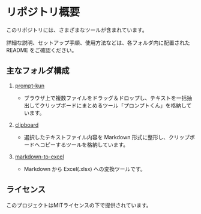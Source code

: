 # リポジトリ概要

このリポジトリには、さまざまなツールが含まれています。

詳細な説明、セットアップ手順、使用方法などは、各フォルダ内に配置された README をご確認ください。

## 主なフォルダ構成

1. [prompt-kun](./prompt-kun/)  
   - ブラウザ上で複数ファイルをドラッグ＆ドロップし、テキストを一括抽出してクリップボードにまとめるツール「プロンプトくん」を格納しています。  

2. [clipboard](./clipboard/)  
   - 選択したテキストファイル内容を Markdown 形式に整形し、クリップボードへコピーするツールを格納しています。  

3. [markdown-to-excel](./markdown-to-excel/)
   - Markdown から Excel(.xlsx) への変換ツールです。


## ライセンス

このプロジェクトはMITライセンスの下で提供されています。